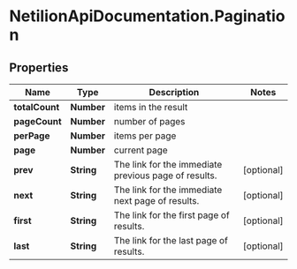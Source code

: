# NetilionApiDocumentation.Pagination

## Properties
Name | Type | Description | Notes
------------ | ------------- | ------------- | -------------
**totalCount** | **Number** | items in the result | 
**pageCount** | **Number** | number of pages | 
**perPage** | **Number** | items per page | 
**page** | **Number** | current page | 
**prev** | **String** | The link for the immediate previous page of results. | [optional] 
**next** | **String** | The link for the immediate next page of results. | [optional] 
**first** | **String** | The link for the first page of results. | [optional] 
**last** | **String** | The link for the last page of results. | [optional] 
